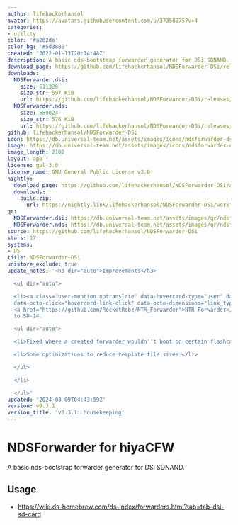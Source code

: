 ```yaml
---
author: lifehackerhansol
avatar: https://avatars.githubusercontent.com/u/37358975?v=4
categories:
- utility
color: '#a262de'
color_bg: '#5d3880'
created: '2022-01-13T20:14:48Z'
description: A basic nds-bootstrap forwarder generator for DSi SDNAND.
download_page: https://github.com/lifehackerhansol/NDSForwarder-DSi/releases
downloads:
  NDSForwarder.dsi:
    size: 611328
    size_str: 597 KiB
    url: https://github.com/lifehackerhansol/NDSForwarder-DSi/releases/download/v0.3.1/NDSForwarder.dsi
  NDSForwarder.nds:
    size: 589824
    size_str: 576 KiB
    url: https://github.com/lifehackerhansol/NDSForwarder-DSi/releases/download/v0.3.1/NDSForwarder.nds
github: lifehackerhansol/NDSForwarder-DSi
icon: https://db.universal-team.net/assets/images/icons/ndsforwarder-dsi.png
image: https://db.universal-team.net/assets/images/icons/ndsforwarder-dsi.png
image_length: 2102
layout: app
license: gpl-3.0
license_name: GNU General Public License v3.0
nightly:
  download_page: https://github.com/lifehackerhansol/NDSForwarder-DSi/actions
  downloads:
    build.zip:
      url: https://nightly.link/lifehackerhansol/NDSForwarder-DSi/workflows/nightly/master/build.zip
qr:
  NDSForwarder.dsi: https://db.universal-team.net/assets/images/qr/ndsforwarder-dsi.png
  NDSForwarder.nds: https://db.universal-team.net/assets/images/qr/ndsforwarder-nds.png
source: https://github.com/lifehackerhansol/NDSForwarder-DSi
stars: 17
systems:
- DS
title: NDSForwarder-DSi
unistore_exclude: true
update_notes: '<h3 dir="auto">Improvements</h3>

  <ul dir="auto">

  <li><a class="user-mention notranslate" data-hovercard-type="user" data-hovercard-url="/users/RocketRobz/hovercard"
  data-octo-click="hovercard-link-click" data-octo-dimensions="link_type:self" href="https://github.com/RocketRobz">@RocketRobz</a>:
  <a href="https://github.com/RocketRobz/NTR_Forwarder">NTR Forwarder</a> updated
  to SD-14.

  <ul dir="auto">

  <li>Fixed where a created forwarder wouldn''t boot on certain flashcard kernels.</li>

  <li>Some optimizations to reduce template file sizes.</li>

  </ul>

  </li>

  </ul>'
updated: '2024-03-09T04:43:59Z'
version: v0.3.1
version_title: 'v0.3.1: housekeeping'
---
```

# NDSForwarder for hiyaCFW
A basic nds-bootstrap forwarder generator for DSi SDNAND.

## Usage
- https://wiki.ds-homebrew.com/ds-index/forwarders.html?tab=tab-dsi-sd-card
